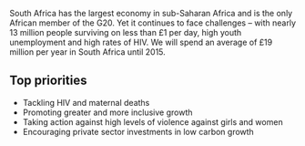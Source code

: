 South Africa has the largest economy in sub-Saharan Africa and is the only African member of the G20. Yet it continues to face challenges – with nearly 13 million people surviving on less than £1 per day, high youth unemployment and high rates of HIV.  We will spend an average of £19 million per year in South Africa until 2015.

## Top priorities

- Tackling HIV and maternal deaths
- Promoting greater and more inclusive growth
- Taking action against high levels of violence against girls and women
- Encouraging private sector investments in low carbon growth